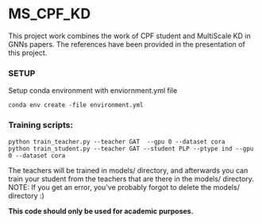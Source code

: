 # MS_CPF_KD

This project work combines the work of CPF student and MultiScale KD in GNNs papers. The references have been provided in the presentation of this project.


### SETUP
Setup conda environment with enviornment.yml file
```
conda env create -file environment.yml
```

### Training scripts:
```
python train_teacher.py --teacher GAT  --gpu 0 --dataset cora
python train_student.py --teacher GAT --student PLP --ptype ind --gpu 0 --dataset cora
```
The teachers will be trained in models/ directory, and afterwards you can train your student from the teachers that are there in the models/ directory.  
NOTE: If you get an error, you've probably forgot to delete the models/ directory :)


**This code should only be used for academic purposes.**
